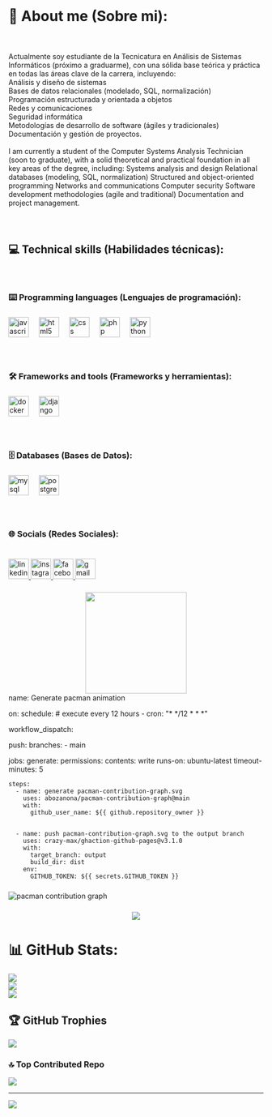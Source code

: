 <br clear="both">

<h1 align="left">💫 About me (Sobre mi):</h1>

###

<br clear="both">

<p align="left">Actualmente soy estudiante de la Tecnicatura en Análisis de Sistemas Informáticos (próximo a graduarme), con una sólida base teórica y práctica en todas las áreas clave de la carrera, incluyendo:<br>Análisis y diseño de sistemas<br>Bases de datos relacionales (modelado, SQL, normalización)<br>Programación estructurada y orientada a objetos<br>Redes y comunicaciones<br>Seguridad informática<br>Metodologías de desarrollo de software (ágiles y tradicionales)<br>Documentación y gestión de proyectos.<br><br>I am currently a student of the Computer Systems Analysis Technician (soon to graduate), with a solid theoretical and practical foundation in all key areas of the degree, including: Systems analysis and design Relational databases (modeling, SQL, normalization) Structured and object-oriented programming Networks and communications Computer security Software development methodologies (agile and traditional) Documentation and project management.</p>

###

<br clear="both">

<h2 align="left">💻 Technical skills (Habilidades técnicas):</h2>

###

<br clear="both">

<h3 align="left">⌨️ Programming languages (Lenguajes de programación):</h3>

###

<div align="left">
  <img src="https://img.shields.io/badge/JavaScript-F7DF1E?logo=javascript&logoColor=black&style=for-the-badge" height="40" alt="javascript logo"  />
  <img width="12" />
  <img src="https://img.shields.io/badge/HTML5-E34F26?logo=html5&logoColor=white&style=for-the-badge" height="40" alt="html5 logo"  />
  <img width="12" />
  <img src="https://img.shields.io/badge/CSS-1572B6?logo=css&logoColor=white&style=for-the-badge" height="40" alt="css logo"  />
  <img width="12" />
  <img src="https://img.shields.io/badge/PHP-777BB4?logo=php&logoColor=black&style=for-the-badge" height="40" alt="php logo"  />
  <img width="12" />
  <img src="https://img.shields.io/badge/Python-3776AB?logo=python&logoColor=white&style=for-the-badge" height="40" alt="python logo"  />
</div>

###

<br clear="both">

<h3 align="left">🛠️ Frameworks and tools (Frameworks y herramientas):</h3>

###

<div align="left">
  <img src="https://img.shields.io/badge/Docker-2496ED?logo=docker&logoColor=white&style=for-the-badge" height="40" alt="docker logo"  />
  <img width="12" />
  <img src="https://img.shields.io/badge/Django-092E20?logo=django&logoColor=white&style=for-the-badge" height="40" alt="django logo"  />
</div>

###

<br clear="both">

<h3 align="left">🗄️ Databases (Bases de Datos):</h3>

###

<div align="left">
  <img src="https://img.shields.io/badge/MySQL-4479A1?logo=mysql&logoColor=white&style=for-the-badge" height="40" alt="mysql logo"  />
  <img width="12" />
  <img src="https://img.shields.io/badge/PostgreSQL-4169E1?logo=postgresql&logoColor=white&style=for-the-badge" height="40" alt="postgresql logo"  />
</div>

###

<br clear="both">

<h3 align="left">🌐 Socials (Redes Sociales):</h3>

###

<br clear="both">

<div align="left">
  <a href="https://www.linkedin.com/in/elio-suffi-510a341a7" target="_blank">
    <img src="https://img.shields.io/static/v1?message=LinkedIn&logo=linkedin&label=&color=0077B5&logoColor=white&labelColor=&style=for-the-badge" height="40" alt="linkedin logo"  />
  </a>
  <a href="https://www.instagram.com/elio.suffi" target="_blank">
    <img src="https://img.shields.io/static/v1?message=Instagram&logo=instagram&label=&color=E4405F&logoColor=white&labelColor=&style=for-the-badge" height="40" alt="instagram logo"  />
  </a>
  <a href="https://www.facebook.com/elio.suffi" target="_blank">
    <img src="https://img.shields.io/static/v1?message=Facebook&logo=facebook&label=&color=1877F2&logoColor=white&labelColor=&style=for-the-badge" height="40" alt="facebook logo"  />
  </a>
  <a href="suffielio1@gmail.com" target="_blank">
    <img src="https://img.shields.io/static/v1?message=Gmail&logo=gmail&label=&color=D14836&logoColor=white&labelColor=&style=for-the-badge" height="40" alt="gmail logo"  />
  </a>
</div>

###

<div align="center">
  <img height="200" src="https://media0.giphy.com/media/v1.Y2lkPTc5MGI3NjExNnVkajQ3dnZsZmx5ZHc4cHdmd3pmOGMzbHFjeWFjNm5kczBtdW50eCZlcD12MV9pbnRlcm5hbF9naWZfYnlfaWQmY3Q9Zw/JqmupuTVZYaQX5s094/giphy.gif"  />
</div>
name: Generate pacman animation

on:
  schedule: # execute every 12 hours
    - cron: "* */12 * * *"

  workflow_dispatch:

  push:
    branches:
    - main

jobs:
  generate:
    permissions:
      contents: write
    runs-on: ubuntu-latest
    timeout-minutes: 5

    steps:
      - name: generate pacman-contribution-graph.svg
        uses: abozanona/pacman-contribution-graph@main
        with:
          github_user_name: ${{ github.repository_owner }}


      - name: push pacman-contribution-graph.svg to the output branch
        uses: crazy-max/ghaction-github-pages@v3.1.0
        with:
          target_branch: output
          build_dir: dist
        env:
          GITHUB_TOKEN: ${{ secrets.GITHUB_TOKEN }}
###

<picture>
  <source media="(prefers-color-scheme: dark)" srcset="https://raw.githubusercontent.com/maurodesouz/maurodesouz/output/pacman-contribution-graph-dark.svg">
  <source media="(prefers-color-scheme: light)" srcset="https://raw.githubusercontent.com/maurodesouz/maurodesouz/output/pacman-contribution-graph.svg">
  <img alt="pacman contribution graph" src="https://raw.githubusercontent.com/maurodesouz/maurodesouz/output/pacman-contribution-graph.svg">
</picture>

###

<div align="center">
  <img src="https://visitor-badge.laobi.icu/badge?page_id=maurodesouz.maurodesouz&"  />
</div>

###
# 📊 GitHub Stats:
![](https://github-readme-stats.vercel.app/api?username=Elio130801&theme=one_dark_pro&hide_border=true&include_all_commits=false&count_private=false)<br/>
![](https://nirzak-streak-stats.vercel.app/?user=Elio130801&theme=one_dark_pro&hide_border=true)<br/>
![](https://github-readme-stats.vercel.app/api/top-langs/?username=Elio130801&theme=one_dark_pro&hide_border=true&include_all_commits=false&count_private=false&layout=compact)

## 🏆 GitHub Trophies
![](https://github-profile-trophy.vercel.app/?username=Elio130801&theme=vue-dark&no-frame=false&no-bg=true&margin-w=4)

### 🔝 Top Contributed Repo
![](https://github-contributor-stats.vercel.app/api?username=Elio130801&limit=5&theme=vue-dark&combine_all_yearly_contributions=true)

---
[![](https://visitcount.itsvg.in/api?id=Elio130801&icon=2&color=1)](https://visitcount.itsvg.in)

<!-- Proudly created with GPRM ( https://gprm.itsvg.in ) -->
